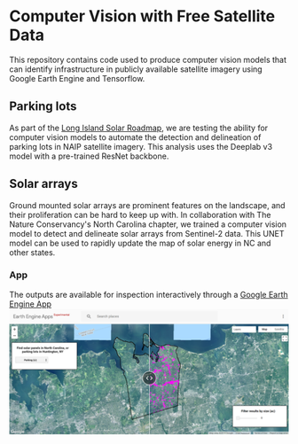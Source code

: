 # Computer Vision with Free Satellite Data
This repository contains code used to produce computer vision models that can identify infrastructure in publicly available satellite imagery using Google Earth Engine and Tensorflow.

## Parking lots
As part of the [Long Island Solar Roadmap](https://solarroadmap.org), we are testing the ability for computer vision models to automate the detection and delineation of parking lots in NAIP satellite imagery.  This analysis uses the Deeplab v3 model with a pre-trained ResNet backbone.

## Solar arrays
Ground mounted solar arrays are prominent features on the landscape, and their proliferation can be hard to keep up with.  In collaboration with The Nature Conservancy's North Carolina chapter, we trained a computer vision model to detect and delineate solar arrays from Sentinel-2 data.  This UNET model can be used to rapidly update the map of solar energy in NC and other states. 

### App
The outputs are available for inspection interactively through a [Google Earth Engine App](https://defendersofwildlifegis.users.earthengine.app/view/compviz)
![App image](/images/compVizApp.png)
